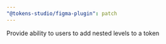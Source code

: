 ```yaml
---
"@tokens-studio/figma-plugin": patch
---
```


Provide ability to users to add nested levels to a token
